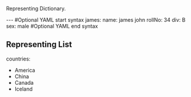 Representing Dictionary.

--- #Optional YAML start syntax 
james: 
   name: james john 
   rollNo: 34 
   div: B 
   sex: male 
 #Optional YAML end syntax 


Representing List
---
countries:  
   - America 
   - China 
   - Canada 
   - Iceland 